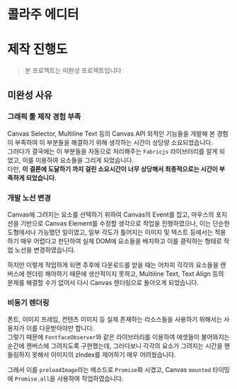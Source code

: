 # 콜라주 에디터
# 제작 진행도
> 본 프로젝트는 미완성 프로젝트입니다

## 미완성 사유
### 그래픽 툴 제작 경험 부족
Canvas Selector, Multiline Text 등의 Canvas API 외적인 기능들을 개발해 본 경험이 부족하여 이 부분들을 해결하기 위해 생각하는 시간이 상당량 소요되었습니다.  
그러다가 결국에는 이 부분들을 자동으로 처리해주는 ```Fabricjs``` 라이브러리를 알게 되었고, 이를 이용하여 요소들을 그리게 되었습니다.  
다만, **이 결론에 도달하기 까지 걸린 소요시간이 너무 상당해서 최종적으로는 시간이 부족하게 되었습니다.**
### 개발 노선 변경
Canvas에 그려지는 요소를 선택하기 위하여 Canvas의 Event를 잡고, 마우스의 포지션을 기반으로 Canvas Element를 수정할 생각으로 작업을 진행하였으나, 이는 단순한 도형에서나 가능했던 일이였고, 일부 각도가 틀어지는 이미지 및 텍스트 등에서는 적용하기 매우 어렵다고 판단하여 실제 DOM에 요소들을 배치하고 이를 클릭하는 형태로 작업 노선을 변경하였습니다.

하지만 이렇게 작업하게 되면 추후에 다운로드를 받을 때는 어차피 각각의 요소들을 캔버스에 렌더링 해야하기 때문에 생산적이지 못하고, Multiline Text, Text Align 등의 문제를 해결할 수가 없어서 다시 Canvas 렌더링으로 돌아오게 되었습니다.
### 비동기 렌더링
폰트, 이미지 프레임, 컨텐츠 이미지 등 실제 존재하는 리소스들을 사용하기 위해서는 사용자가 이를 다운받아야만 합니다.  
그렇기 때문에 ```FontfaceObserver```와 같은 라이브러리를 이용하여 에셋들이 불어와지는 순간에 캔버스에 그려지도록 구현했는데, 그러다보니 각각의 요소가 그려지는 시간을 핸들링하지 못해서 이미지의 zIndex를 제어하기 매우 어려웠습니다.

그래서 이를 ```preloadImage```라는 메소드로 ```Promise```화 시켰고, Canvas ```mounted``` 타이밍에 ```Promise.all```을 사용하여 작업하였습니다.